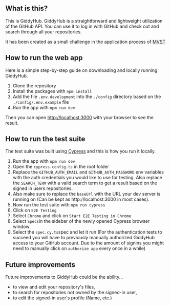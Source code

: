 ## What is this?

This is GiddyHub. GiddyHub is a straightforward and lightweight utilization of the GitHub API. You can use it to log in with GitHub and check out and search through all your repositories.

It has been created as a small challenge in the application process of [MVST](https://www.mvst.co/home)

## How to run the web app

Here is a simple step-by-step guide on downloading and locally running GiddyHub.

1. Clone the repository
2. Install the packages with `npm install`
3. Add the file `.env.development` into the `./config` directory based on the `./config/.env.example` file
4. Run the app with `npm run dev`

Then you can open [http://localhost:3000](http://localhost:3000) with your browser to see the result.

## How to run the test suite

The test suite was built using [Cypress](https://www.cypress.io/) and this is how you run it locally.

1. Run the app with `npm run dev`
2. Open the `cypress.config.ts` in the root folder
3. Replace the `GITHUB_AUTH_EMAIL` and `GITHUB_AUTH_PASSWORD` env variables with the auth credentials you would like to use for testing. Also replace the `SEARCH_TERM` with a valid search term to get a result based on the signed in users repositories.
4. Also make sure to replace the `baseUrl` with the URL your dev server is running on (Can be kept as http://localhost:3000 in most cases).
5. Now run the test suite with `npm run cypress`
6. Click on `E2E Testing`
7. Select `Chrome` and click on `Start E2E Testing in Chrome`
8. Select `Specs`in the sidebar of the newly opened Cypress browser window
9. Select the `spec.cy.ts`spec and let it run (For the authentication tests to succeed you will have to previously manually authorized GiddyHub access to your GitHub account. Due to the amount of signins you might need to manually click on `authorize app` every once in a while)

## Future improvements

Future improvements to GiddyHub could be the ability...

-   to view and edit your repository's files,
-   to search for repositories not owned by the signed-in user,
-   to edit the signed-in user's profile (Name, etc.)
